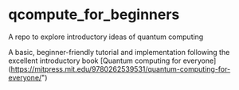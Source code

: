 # qcompute_for_beginners
A repo to explore introductory ideas of quantum computing

A basic, beginner-friendly tutorial and implementation following the excellent introductory book [Quantum computing for everyone]
(https://mitpress.mit.edu/9780262539531/quantum-computing-for-everyone/")
